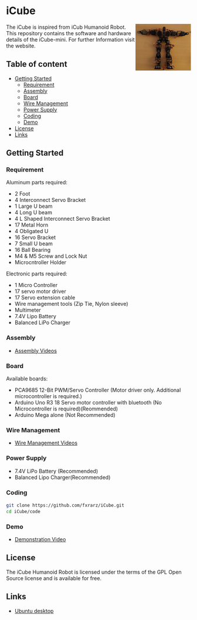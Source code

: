 # iCube
<img src="Images/Humanoid.jpg" align="right" height="30%" width="30%" />
The iCube is inspired from iCub Humanoid Robot. This repository contains the software and hardware details of the iCube-mini. For further Information visit the website.


## Table of content

- [Getting Started](#getting-started)
    - [Requirement](#requirement)
    - [Assembly](#assembly)
    - [Board](#board)
    - [Wire Management](#wiremanagement)
    - [Power Supply](#powersupply)
    - [Coding](#coding)
    - [Demo](#demo)
- [License](#license)
- [Links](#links)

## Getting Started
### Requirement
Aluminum parts required:
  - 2 Foot
  - 4 Interconnect Servo Bracket
  - 1 Large U beam
  - 4 Long U beam
  - 4 L Shaped Interconnect Servo Bracket
  - 17 Metal Horn
  - 4 Obligated U
  - 16 Servo Bracket
  - 7 Small U beam
  - 16 Ball Bearing
  - M4 & M5 Screw and Lock Nut
  - Microcntroller Holder
  
Electronic parts required:
  - 1 Micro Controller
  - 17 servo motor driver
  - 17 Servo extension cable
  - Wire management tools (Zip Tie, Nylon sleeve)
  - Multimeter
  - 7.4V Lipo Battery
  - Balanced LiPo Charger
  
### Assembly
* [Assembly Videos](https://ubuntu.com/download/desktop)
  
### Board
Available boards:
  - PCA9685 12-Bit PWM/Servo Controller (Motor driver only. Additional microcontroller is required.)
  - Arduino Uno R3 18 Servo motor controller with bluetooth (No Microcontroller is required)(Reommended)
  - Arduino Mega alone (Not Recommended)

### Wire Management
* [Wire Management Videos](https://ubuntu.com/download/desktop)

### Power Supply
  - 7.4V LiPo Battery (Recommended)
  - Balanced Lipo Charger(Recommended)
  
### Coding
```bash
git clone https://github.com/fxrarz/iCube.git
cd iCube/code
```
### Demo
* [Demonstration Video](https://ubuntu.com/download/desktop)

## License
The iCube Humanoid Robot is licensed under the terms of the GPL Open Source
license and is available for free.

## Links
* [Ubuntu desktop](https://ubuntu.com/download/desktop)
